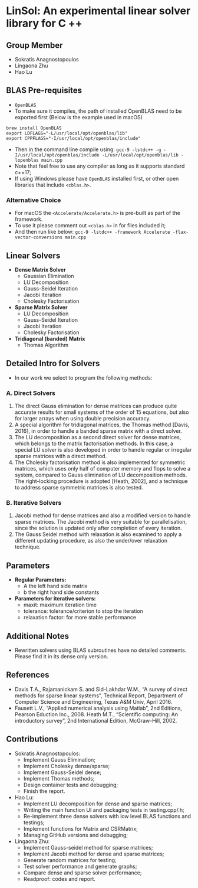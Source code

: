 # LinSol: An experimental linear solver library for C ++

## Group Member
* Sokratis Anagnostopoulos
* Lingaona Zhu
* Hao Lu

## BLAS Pre-requisites
* ```OpenBLAS```
* To make sure it compiles, the path of installed OpenBLAS need to be exported first (Below is the example used in macOS)
```
brew install OpenBLAS
export LDFLAGS="-L/usr/local/opt/openblas/lib"
export CPPFLAGS="-I/usr/local/opt/openblas/include"
```
* Then in the command line compile using: 
```gcc-9 -lstdc++ -g -I/usr/local/opt/openblas/include -L/usr/local/opt/openblas/lib -lopenblas main.cpp```
* Note that feel free to use any compiler as long as it supports standard c++17;
* If using Windows please have ```OpenBLAS``` installed first, or other open libraries that include ```<cblas.h>```.
### Alternative Choice
* For macOS the ```<Accelerate/Accelerate.h>``` is pre-built as part of the framework. 
* To use it please comment out ```<cblas.h>``` in for files included it;
* And then run like below:
```gcc-9 -lstdc++ -framework Accelerate -flax-vector-conversions main.cpp ```

## Linear Solvers
* **Dense Matrix Solver**
	* Gaussian Elimination
	* LU Decomposition
	* Gauss-Seidel Iteration
	* Jacobi Iteration
	* Cholesky Factorisation
* **Sparse Matrix Solver**
	* LU Decomposition
	* Gauss-Seidel Iteration
	* Jacobi Iteration
	* Cholesky Factorisation
* **Tridiagonal (banded) Matrix**
	* Thomas Algorithm
	
## Detailed Intro for Solvers
* In our work we select to program the following methods:
### A. Direct Solvers
1. The direct Gauss elimination for dense matrices can produce quite accurate results for small systems of the order of 15 equations, but also for larger arrays when using double precision accuracy.
2. A special algorithm for tridiagonal matrices, the Thomas method [Davis, 2016], in order to handle a banded sparse matrix with a direct solver. 
3. The LU decomposition as a second direct solver for dense matrices, which belongs to the matrix factorisation methods. In this case, a special LU solver is also developed in order to handle regular or irregular sparse matrices with a direct method.
4. The Cholesky factorisation method is also implemented for symmetric matrices, which uses only half of computer memory and flops to solve a system, compared to Gauss elimination of LU decomposition methods. The right-locking procedure is adopted [Heath, 2002], and a technique to address sparse symmetric matrices is also tested.


### B. Iterative Solvers
1. Jacobi method for dense matrices and also a modified version to handle sparse matrices. The Jacobi method is very suitable for parallelisation, since the solution is updated only after completion of every iteration.
2. The Gauss Seidel method with relaxation is also examined to apply a different updating procedure, as also the under/over relaxation technique.

## Parameters
* **Regular Parameters:**
	* A the left hand side matrix
	* b the right hand side constants
* **Parameters for iterative solvers:**
	* maxit: maximum iteration time
	* tolerance: tolerance/criterion to stop the iteration
	* relaxation factor: for more stable performance

## Additional Notes
* Rewritten solvers using BLAS subroutines have no detailed comments. Please find it in its dense only version.

## References

* Davis T.A., Rajamanickam S. and Sid-Lakhdar W.M., “A survey of direct methods for sparse linear systems”, Technical Report, Department of Computer Science and Engineering, Texas A&M Univ, April 2016.
* Fausett L.V., “Applied numerical analysis using Matlab”, 2nd Editions, Pearson Eduction Inc., 2008.
Heath M.T., “Scientific computing: An introductory survey”, 2nd International Edition, McGraw-Hill, 2002.

## Contributions
* Sokratis Anagnostopoulos:
	* Implement Gauss Elimination;
	* Implement Cholesky dense/sparse; 
	* Implement Gauss-Seidel dense;
	* Implement Thomas methods; 
	* Design container tests and debugging;
	* Finish the report.
* Hao Lu: 
	* Implement LU decomposition for dense and sparse matrices; 
	* Writing the main function UI and packaging tests in testing.cpp/.h; 
	* Re-implement three dense solvers with low level BLAS functions and testings;
	* Implement functions for Matrix and CSRMatrix;
	* Managing GitHub versions and debugging;
* Lingaona Zhu:
	* Implement Gauss-seidel method for sparse matrices; 
	* Implement Jacobi method for dense and sparse matrices;
	* Generate random matrices for testing; 
	* Test solver performance and generate graphs; 
	* Compare dense and sparse solver performance;
	* Readproof: codes and report.
